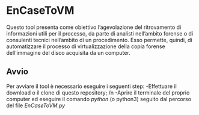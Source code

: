 # EnCaseToVM
Questo tool presenta come obiettivo l’agevolazione del ritrovamento di informazioni utili per il processo, da parte di analisti nell’ambito forense o di consulenti tecnici nell’ambito di un procedimento.  Esso permette, quindi, di automatizzare il processo di  virtualizzazione della copia forense dell’immagine del disco acquisita da un computer.

## Avvio
Per avviare il tool è necessario eseguire i seguenti step:
-Effettuare il download o il clone di questo repository; /n
-Aprire il terminale del proprio computer ed eseguire il comando *python* (o python3) seguito dal percorso del file *EnCaseToVM.py*
